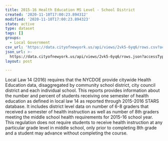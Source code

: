 ```yaml
---
title: 2015-16 Health Education MS Level - School District
created: '2020-11-10T17:00:23.894312'
modified: '2020-11-10T17:00:23.894323'
state: active
type: dataset
tags: []
groups:
  - Local Government
csv_url: 'https://data.cityofnewyork.us/api/views/2vk5-6yq6/rows.csv?accessType=DOWNLOAD'
json_url: >-
  https://data.cityofnewyork.us/api/views/2vk5-6yq6/rows.json?accessType=DOWNLOAD
layout: post

---
```

Local Law 14 (2016) requires that the NYCDOE provide citywide Health Education data, disaggregated by community school district, city council district and each individual school.  This reports provides information about the number and percent of students receiving one semester of health education as defined in local law 14 as reported through 2015-2016 STARS database.   It includes district level data on number of 6-8 graders that received a semester of health instruction as well as number of 8th graders meeting the middle school health requirements for 2015-16 school year.  This regulation does not require students to receive health instruction at any particular grade level in middle school, only prior to completing 8th grade and a student may advance without completing the course.
